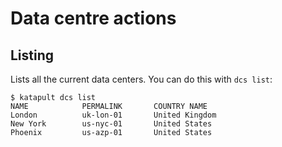 # Data centre actions

## Listing
Lists all the current data centers. You can do this with `dcs list`:

```
$ katapult dcs list
NAME            PERMALINK       COUNTRY NAME   
London          uk-lon-01       United Kingdom  
New York        us-nyc-01       United States   
Phoenix         us-azp-01       United States
```

